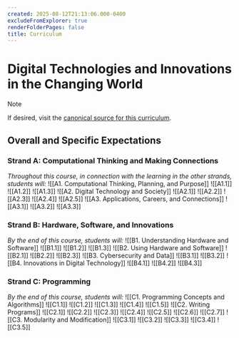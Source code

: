 ```yaml
---
created: 2025-08-12T21:13:06.000-0400
excludeFromExplorer: true
renderFolderPages: false
title: Curriculum
---
```


# Digital Technologies and Innovations in the Changing World
> [!NOTE]
> If desired, visit the [canonical source for this curriculum](https://www.dcp.edu.gov.on.ca/en/curriculum/computer-studies/courses/icd2o/downloads).
## Overall and Specific Expectations
### Strand A: Computational Thinking and Making Connections
*Throughout this course, in connection with the learning in the other strands, students will:*
![[A1. Computational Thinking, Planning, and Purpose]]
![[A1.1]]
![[A1.2]]
![[A1.3]]
![[A2. Digital Technology and Society]]
![[A2.1]]
![[A2.2]]
![[A2.3]]
![[A2.4]]
![[A2.5]]
![[A3. Applications, Careers, and Connections]]
![[A3.1]]
![[A3.2]]
![[A3.3]]
### Strand B: Hardware, Software, and Innovations
*By the end of this course, students will:*
![[B1. Understanding Hardware and Software]]
![[B1.1]]
![[B1.2]]
![[B1.3]]
![[B2. Using Hardware and Software]]
![[B2.1]]
![[B2.2]]
![[B2.3]]
![[B3. Cybersecurity and Data]]
![[B3.1]]
![[B3.2]]
![[B4. Innovations in Digital Technology]]
![[B4.1]]
![[B4.2]]
![[B4.3]]
### Strand C: Programming
*By the end of this course, students will:*
![[C1. Programming Concepts and Algorithms]]
![[C1.1]]
![[C1.2]]
![[C1.3]]
![[C1.4]]
![[C1.5]]
![[C2. Writing Programs]]
![[C2.1]]
![[C2.2]]
![[C2.3]]
![[C2.4]]
![[C2.5]]
![[C2.6]]
![[C2.7]]
![[C3. Modularity and Modification]]
![[C3.1]]
![[C3.2]]
![[C3.3]]
![[C3.4]]
![[C3.5]]